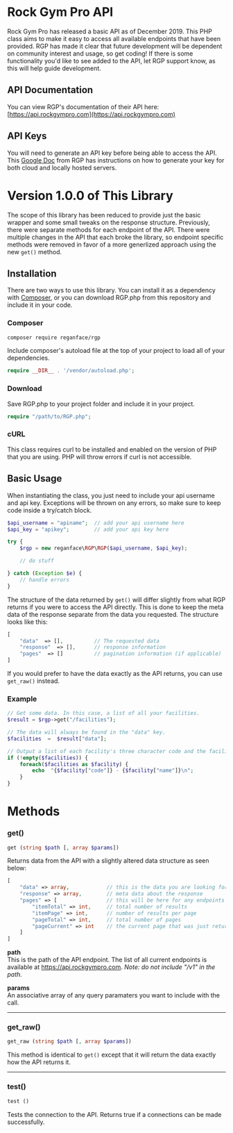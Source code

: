 # Rock Gym Pro API
Rock Gym Pro has released a basic API as of December 2019.  This PHP class aims to make it easy to access all available endpoints that have been provided.  RGP has made it clear that future development will be dependent on community interest and usage, so get coding!  If there is some functionality you'd like to see added to the API, let RGP support know, as this will help guide development.

## API Documentation
You can view RGP's documentation of their API here: [https://api.rockgympro.com](https://api.rockgympro.com)

## API Keys
You will need to generate an API key before being able to access the API.  This [Google Doc](https://docs.google.com/document/d/1J_r1QkUphSsaPa-KdqsUv0xd7r39qp3M4169ouv6rXc/edit) from RGP has instructions on how to generate your key for both cloud and locally hosted servers.

# Version 1.0.0 of This Library
The scope of this library has been reduced to provide just the basic wrapper and some small tweaks on the response structure.  Previously, there were separate methods for each endpoint of the API.  There were multiple changes in the API that each broke the library, so endpoint specific methods were removed in favor of a more generlized approach using the new `get()` method.

## Installation
There are two ways to use this library.  You can install it as a dependency with [Composer](https://getcomposer.org/), or you can download RGP.php from this repository and include it in your code.

### Composer
```bash
composer require reganface/rgp
```
Include composer's autoload file at the top of your project to load all of your dependencies.
```php
require __DIR__ . '/vendor/autoload.php';
```
### Download
Save RGP.php to your project folder and include it in your project.
```php
require "/path/to/RGP.php";
```

### cURL
This class requires curl to be installed and enabled on the version of PHP that you are using.  PHP will throw errors if curl is not accessible.

## Basic Usage
When instantiating the class, you just need to include your api username and api key.  Exceptions will be thrown on any errors, so make sure to keep code inside a try/catch block.
```php
$api_username = "apiname";	// add your api username here
$api_key = "apikey";		// add your api key here

try {
	$rgp = new reganface\RGP\RGP($api_username, $api_key);

	// do stuff

} catch (Exception $e) {
	// handle errors
}
```

The structure of the data returned by `get()` will differ slightly from what RGP returns if you were to access the API directly.  This is done to keep the meta data of the response separate from the data you requested.  The structure looks like this:
```php
[
	"data"  => [],			// The requested data
	"response"  => [],		// response information
	"pages"  => []			// pagination information (if applicable)
]
```
If you would prefer to have the data exactly as the API returns, you can use `get_raw()` instead.

### Example
```php
// Get some data. In this case, a list of all your facilities.
$result = $rgp->get("/facilities");

// The data will always be found in the "data" key.
$facilities  =  $result["data"];

// Output a list of each facility's three character code and the facility name.
if (!empty($facilities)) {
	foreach($facilities as $facility) {
		echo  "{$facility["code"]} - {$facility["name"]}\n";
	}
}
```

# Methods

### get()
```php
get (string $path [, array $params])
```
Returns data from the API with a slightly altered data structure as seen below:
```php
[
	"data" => array,			// this is the data you are looking for
	"response" => array,		// meta data about the response
	"pages" => [				// this will be here for any endpoints that return paginated data
		"itemTotal" => int,		// total number of results
		"itemPage" => int,		// number of results per page
		"pageTotal" => int,		// total number of pages
		"pageCurrent" => int	// the current page that was just returned
	]
]
```

**path**\
This is the path of the API endpoint.  The list of all current endpoints is available at https://api.rockgympro.com. *Note: do not include "/v1" in the path.*

**params**\
An associative array of any query paramaters you want to include with the call.

---

### get_raw()
```php
get_raw (string $path [, array $params])
```
This method is identical to `get()` except that it will return the data exactly how the API returns it.

---

### test()
```php
test ()
```
Tests the connection to the API.  Returns true if a connections can be made successfully.
